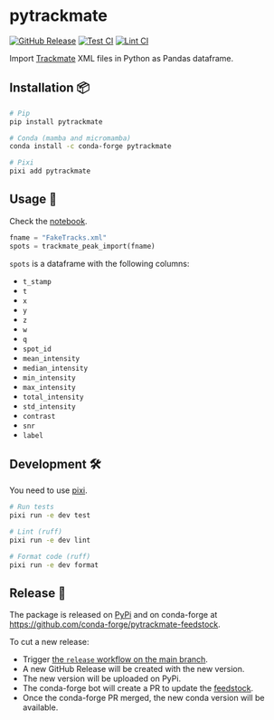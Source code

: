 # pytrackmate

[release-badge]: https://img.shields.io/github/v/release/hadim/pytrackmate?logo=github
[test-badge]: https://github.com/hadim/pytrackmate/actions/workflows/test.yaml/badge.svg?branch=main
[lint-badge]: https://github.com/hadim/pytrackmate/actions/workflows/lint.yaml/badge.svg?branch=main

[![GitHub Release][release-badge]](https://github.com/hadim/pytrackmate/releases)
[![Test CI][test-badge]](https://github.com/hadim/pytrackmate/actions/workflows/test.yaml)
[![Lint CI][lint-badge]](https://github.com/hadim/pytrackmate/actions/workflows/lint.yaml)

Import [Trackmate](https://imagej.net/TrackMate) XML files in Python as Pandas dataframe.

## Installation 📦

```bash
# Pip
pip install pytrackmate

# Conda (mamba and micromamba)
conda install -c conda-forge pytrackmate

# Pixi
pixi add pytrackmate
```

## Usage 🚀

Check the [notebook](notebooks/Trackmate.ipynb).

```python
fname = "FakeTracks.xml"
spots = trackmate_peak_import(fname)
```

`spots` is a dataframe with the following columns:

- `t_stamp`
- `t`
- `x`
- `y`
- `z`
- `w`
- `q`
- `spot_id`
- `mean_intensity`
- `median_intensity`
- `min_intensity`
- `max_intensity`
- `total_intensity`
- `std_intensity`
- `contrast`
- `snr`
- `label`

## Development 🛠️

You need to use [pixi](https://pixi.sh).

```bash
# Run tests
pixi run -e dev test

# Lint (ruff)
pixi run -e dev lint

# Format code (ruff)
pixi run -e dev format
```

## Release 🚢

The package is released on [PyPi](https://pypi.org/project/pytrackmate/) and on conda-forge at <https://github.com/conda-forge/pytrackmate-feedstock>.

To cut a new release:

- Trigger [the `release` workflow on the main branch](https://github.com/hadim/pytrackmate/actions/workflows/release.yaml).
- A new GitHub Release will be created with the new version.
- The new version will be uploaded on PyPi.
- The conda-forge bot will create a PR to update the [feedstock](https://github.com/conda-forge/pytrackmate-feedstock).
- Once the conda-forge PR merged, the new conda version will be available.
